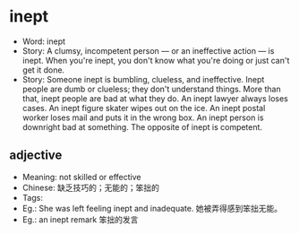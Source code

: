 # inept

- Word: inept
- Story: A clumsy, incompetent person — or an ineffective action — is inept. When you're inept, you don't know what you're doing or just can't get it done.
- Story: Someone inept is bumbling, clueless, and ineffective. Inept people are dumb or clueless; they don't understand things. More than that, inept people are bad at what they do. An inept lawyer always loses cases. An inept figure skater wipes out on the ice. An inept postal worker loses mail and puts it in the wrong box. An inept person is downright bad at something. The opposite of inept is competent.

## adjective

- Meaning: not skilled or effective
- Chinese: 缺乏技巧的；无能的；笨拙的
- Tags: 
- Eg.: She was left feeling inept and inadequate. 她被弄得感到笨拙无能。
- Eg.: an inept remark 笨拙的发言

